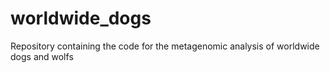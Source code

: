 # worldwide_dogs
Repository containing the code for the metagenomic analysis of worldwide dogs and wolfs
